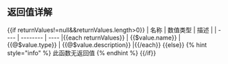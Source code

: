 ## 返回值详解
{{if returnValues!=null&&returnValues.length>0}}
| 名称 | 数值类型 | 描述 |
| ---- | -------- | ---- |{{each returnValues}}
| {{$value.name}} | {{@$value.type}} | {{@$value.description}} |{{/each}}
{{else}}
{% hint style="info" %}
此函数无返回值
{% endhint %}
{{/if}}